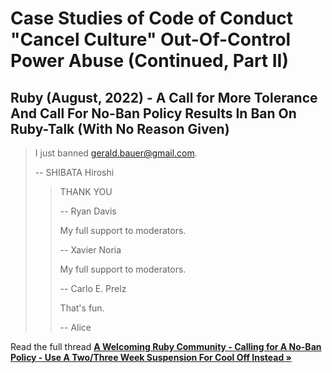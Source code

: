 # Case Studies of Code of Conduct "Cancel Culture" Out-Of-Control Power Abuse (Continued, Part II)


## Ruby (August, 2022) -  A Call for More Tolerance And Call For No-Ban Policy Results In Ban On Ruby-Talk (With No Reason Given)

>  I just banned gerald.bauer@gmail.com.
>
>  -- SHIBATA Hiroshi
>
>> THANK YOU
>> 
>>  -- Ryan Davis
>>
>>
>> My full support to moderators.
>>
>> -- Xavier Noria
>> 
>> My full support to moderators.
>>
>>  -- Carlo E. Prelz
>>
>>  That's fun.
>>
>>  -- Alice


Read the full thread [**A Welcoming Ruby Community - Calling for A No-Ban Policy - Use A Two/Three Week Suspension For Cool Off Instead  »**](https://rubytalk.org/t/a-welcoming-ruby-community-calling-for-a-no-ban-policy-use-a-two-three-week-suspension-for-cool-off-instead/76032)

